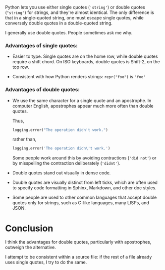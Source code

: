 Python lets you use either single quotes (`'string'`) or double quotes
(`"string"`) for strings, and they're almost identical.  The only difference is
that in a single-quoted string, one must escape single quotes, while conversely
double quotes in a double-quoted string.

I generally use double quotes.  People sometimes ask me why.


### Advantages of single quotes:

- Easier to type.  Single quotes are on the home row, while double quotes
  require a shift chord.  On ISO keyboards, double quotes is Shift-2, on the
  top row.

- Consistent with how Python renders strings: `repr("foo")` is `'foo'`


### Advantages of double quotes:

- We use the same character for a single quote and an apostrophe.  In computer
  English, apostrophes appear much more often than double quotes.
   
  Thus,
  ```py
  logging.error("The operation didn't work.")
  ```
  rather than,
  ```py
  logging.error('The operation didn\'t work.')
  ```

  Some people work around this by avoiding contractions (`'did not'`) or
  by misspelling the contraction deliberately (`'didnt'`).

- Double quotes stand out visually in dense code.

- Double quotes are visually distinct from left ticks, which are often used to
  specify code formatting in Sphinx, Markdown, and other doc styles.

- Some people are used to other common languages that accept double quotes only
  for strings, such as C-like languages, many LISPs, and JSON.


# Conclusion

I think the advantages for double quotes, particularly with apostrophes,
outweigh the alternative.

I attempt to be consistent within a source file: if the rest of a file already
uses single quotes, I try to do the same.

